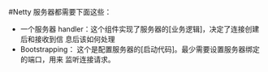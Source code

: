  #Netty 服务器都需要下面这些：
* 一个服务器 handler：这个组件实现了服务器的[业务逻辑]，决定了连接创建后和接收到信
息后该如何处理
* Bootstrapping： 这个是配置服务器的[启动代码]。最少需要设置服务器绑定的端口，用来
监听连接请求。
